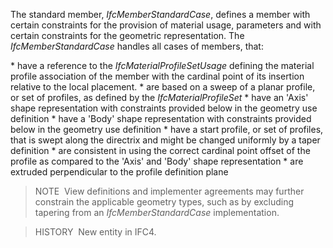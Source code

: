 The standard member, _IfcMemberStandardCase_, defines a member with certain constraints for the provision of material usage, parameters and with certain constraints for the geometric representation. The _IfcMemberStandardCase_ handles all cases of members, that:

\* have a reference to the _IfcMaterialProfileSetUsage_ defining the material profile association of the member with the cardinal point of its insertion relative to the local placement.
\* are based on a sweep of a planar profile, or set of profiles, as defined by the _IfcMaterialProfileSet_
\* have an 'Axis' shape representation with constraints provided below in the geometry use definition
\* have a 'Body' shape representation with constraints provided below in the geometry use definition
\* have a start profile, or set of profiles, that is swept along the directrix and might be changed uniformly by a taper definition
\* are consistent in using the correct cardinal point offset of the profile as compared to the 'Axis' and 'Body' shape representation
\* are extruded perpendicular to the profile definition plane

> NOTE&nbsp; View definitions and implementer agreements may further constrain the applicable geometry types, such as by excluding tapering from an _IfcMemberStandardCase_ implementation.

> HISTORY&nbsp; New entity in IFC4.
